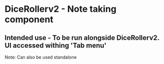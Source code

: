 #  DiceRollerv2 - Note taking component

## Intended use - To be run alongside DiceRollerv2. UI accessed withing 'Tab menu'

Note: Can also be used standalone